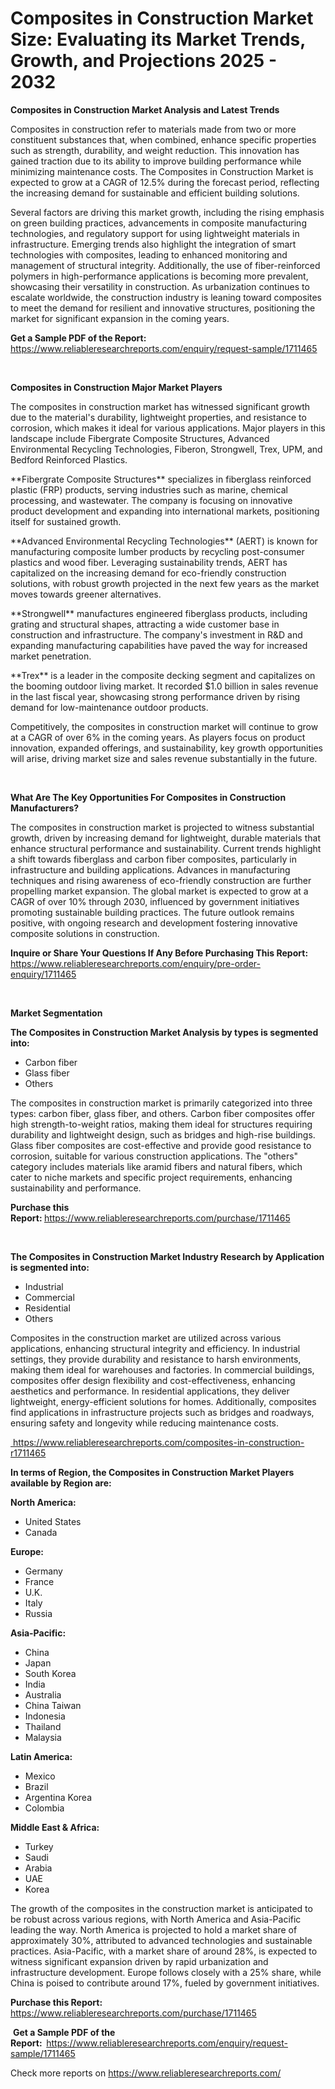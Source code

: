 <p><h1>Composites in Construction Market Size: Evaluating its Market Trends, Growth, and Projections 2025 - 2032</h1></p><p><strong>Composites in Construction Market Analysis and Latest Trends</strong></p>
<p><p>Composites in construction refer to materials made from two or more constituent substances that, when combined, enhance specific properties such as strength, durability, and weight reduction. This innovation has gained traction due to its ability to improve building performance while minimizing maintenance costs. The Composites in Construction Market is expected to grow at a CAGR of 12.5% during the forecast period, reflecting the increasing demand for sustainable and efficient building solutions.</p><p>Several factors are driving this market growth, including the rising emphasis on green building practices, advancements in composite manufacturing technologies, and regulatory support for using lightweight materials in infrastructure. Emerging trends also highlight the integration of smart technologies with composites, leading to enhanced monitoring and management of structural integrity. Additionally, the use of fiber-reinforced polymers in high-performance applications is becoming more prevalent, showcasing their versatility in construction. As urbanization continues to escalate worldwide, the construction industry is leaning toward composites to meet the demand for resilient and innovative structures, positioning the market for significant expansion in the coming years.</p></p>
<p><strong>Get a Sample PDF of the Report:&nbsp;</strong> <a href="https://www.reliableresearchreports.com/enquiry/request-sample/1711465?utm_campaign=2098&utm_medium=2&utm_source=Github&utm_content=ia&utm_term=31032025&utm_id=composites-in-construction">https://www.reliableresearchreports.com/enquiry/request-sample/1711465</a></p>
<p>&nbsp;</p>
<p><strong>Composites in Construction Major Market Players</strong></p>
<p><p>The composites in construction market has witnessed significant growth due to the material's durability, lightweight properties, and resistance to corrosion, which makes it ideal for various applications. Major players in this landscape include Fibergrate Composite Structures, Advanced Environmental Recycling Technologies, Fiberon, Strongwell, Trex, UPM, and Bedford Reinforced Plastics.</p><p>**Fibergrate Composite Structures** specializes in fiberglass reinforced plastic (FRP) products, serving industries such as marine, chemical processing, and wastewater. The company is focusing on innovative product development and expanding into international markets, positioning itself for sustained growth.</p><p>**Advanced Environmental Recycling Technologies** (AERT) is known for manufacturing composite lumber products by recycling post-consumer plastics and wood fiber. Leveraging sustainability trends, AERT has capitalized on the increasing demand for eco-friendly construction solutions, with robust growth projected in the next few years as the market moves towards greener alternatives.</p><p>**Strongwell** manufactures engineered fiberglass products, including grating and structural shapes, attracting a wide customer base in construction and infrastructure. The company's investment in R&D and expanding manufacturing capabilities have paved the way for increased market penetration.</p><p>**Trex** is a leader in the composite decking segment and capitalizes on the booming outdoor living market. It recorded $1.0 billion in sales revenue in the last fiscal year, showcasing strong performance driven by rising demand for low-maintenance outdoor products.</p><p>Competitively, the composites in construction market will continue to grow at a CAGR of over 6% in the coming years. As players focus on product innovation, expanded offerings, and sustainability, key growth opportunities will arise, driving market size and sales revenue substantially in the future.</p></p>
<p>&nbsp;</p>
<p><strong>What Are The Key Opportunities For Composites in Construction Manufacturers?</strong></p>
<p><p>The composites in construction market is projected to witness substantial growth, driven by increasing demand for lightweight, durable materials that enhance structural performance and sustainability. Current trends highlight a shift towards fiberglass and carbon fiber composites, particularly in infrastructure and building applications. Advances in manufacturing techniques and rising awareness of eco-friendly construction are further propelling market expansion. The global market is expected to grow at a CAGR of over 10% through 2030, influenced by government initiatives promoting sustainable building practices. The future outlook remains positive, with ongoing research and development fostering innovative composite solutions in construction.</p></p>
<p><strong>Inquire or Share Your Questions If Any Before Purchasing This Report:</strong> <a href="https://www.reliableresearchreports.com/enquiry/pre-order-enquiry/1711465?utm_campaign=2098&utm_medium=2&utm_source=Github&utm_content=ia&utm_term=31032025&utm_id=composites-in-construction">https://www.reliableresearchreports.com/enquiry/pre-order-enquiry/1711465</a></p>
<p>&nbsp;</p>
<p><strong>Market Segmentation</strong></p>
<p><strong>The Composites in Construction Market Analysis by types is segmented into:</strong></p>
<p><ul><li>Carbon fiber</li><li>Glass fiber</li><li>Others</li></ul></p>
<p><p>The composites in construction market is primarily categorized into three types: carbon fiber, glass fiber, and others. Carbon fiber composites offer high strength-to-weight ratios, making them ideal for structures requiring durability and lightweight design, such as bridges and high-rise buildings. Glass fiber composites are cost-effective and provide good resistance to corrosion, suitable for various construction applications. The "others" category includes materials like aramid fibers and natural fibers, which cater to niche markets and specific project requirements, enhancing sustainability and performance.</p></p>
<p><strong>Purchase this Report:&nbsp;</strong><a href="https://www.reliableresearchreports.com/purchase/1711465?utm_campaign=2098&utm_medium=2&utm_source=Github&utm_content=ia&utm_term=31032025&utm_id=composites-in-construction">https://www.reliableresearchreports.com/purchase/1711465</a></p>
<p>&nbsp;</p>
<p><strong>The Composites in Construction Market Industry Research by Application is segmented into:</strong></p>
<p><ul><li>Industrial</li><li>Commercial</li><li>Residential</li><li>Others</li></ul></p>
<p><p>Composites in the construction market are utilized across various applications, enhancing structural integrity and efficiency. In industrial settings, they provide durability and resistance to harsh environments, making them ideal for warehouses and factories. In commercial buildings, composites offer design flexibility and cost-effectiveness, enhancing aesthetics and performance. In residential applications, they deliver lightweight, energy-efficient solutions for homes. Additionally, composites find applications in infrastructure projects such as bridges and roadways, ensuring safety and longevity while reducing maintenance costs.</p></p>
<p><a href="https://www.reliableresearchreports.com/composites-in-construction-r1711465?utm_campaign=2098&utm_medium=2&utm_source=Github&utm_content=ia&utm_term=31032025&utm_id=composites-in-construction">&nbsp;https://www.reliableresearchreports.com/composites-in-construction-r1711465</a></p>
<p><strong>In terms of Region, the Composites in Construction Market Players available by Region are:</strong></p>
<p>
    <p> <strong> North America: </strong>
        <ul>
            <li>United States</li>
            <li>Canada</li>
        </ul>
        </p> 
    <p> <strong> Europe: </strong>
        <ul>
            <li>Germany</li>
            <li>France</li>
            <li>U.K.</li>
            <li>Italy</li>
            <li>Russia</li>
        </ul>
        </p> 
    <p> <strong> Asia-Pacific: </strong>
        <ul>
            <li>China</li>
            <li>Japan</li>
            <li>South Korea</li>
            <li>India</li>
            <li>Australia</li>
            <li>China Taiwan</li>
            <li>Indonesia</li>
            <li>Thailand</li>
            <li>Malaysia</li>
        </ul>
        </p> 
    <p> <strong> Latin America: </strong>
        <ul>
            <li>Mexico</li>
            <li>Brazil</li>
            <li>Argentina Korea</li>
            <li>Colombia</li>
        </ul>
        </p> 
    <p> <strong> Middle East & Africa: </strong>
        <ul>
            <li>Turkey</li>
            <li>Saudi</li>
            <li>Arabia</li>
            <li>UAE</li>
            <li>Korea</li>
        </ul>
    </p>
    </p>
<p><p>The growth of the composites in the construction market is anticipated to be robust across various regions, with North America and Asia-Pacific leading the way. North America is projected to hold a market share of approximately 30%, attributed to advanced technologies and sustainable practices. Asia-Pacific, with a market share of around 28%, is expected to witness significant expansion driven by rapid urbanization and infrastructure development. Europe follows closely with a 25% share, while China is poised to contribute around 17%, fueled by government initiatives.</p></p>
<p><strong>Purchase this Report: </strong><a href="https://www.reliableresearchreports.com/purchase/1711465?utm_campaign=2098&utm_medium=2&utm_source=Github&utm_content=ia&utm_term=31032025&utm_id=composites-in-construction">https://www.reliableresearchreports.com/purchase/1711465</a></p>
<p>&nbsp;<strong>Get a Sample PDF of the Report:&nbsp;&nbsp;</strong><a href="https://www.reliableresearchreports.com/enquiry/request-sample/1711465?utm_campaign=2098&utm_medium=2&utm_source=Github&utm_content=ia&utm_term=31032025&utm_id=composites-in-construction">https://www.reliableresearchreports.com/enquiry/request-sample/1711465</a></p>
<p><strong></strong></p>
<p>Check more reports on <a href="https://www.reliableresearchreports.com/?utm_campaign=2098&utm_medium=2&utm_source=Github&utm_content=ia&utm_term=31032025&utm_id=composites-in-construction">https://www.reliableresearchreports.com/</a></p>